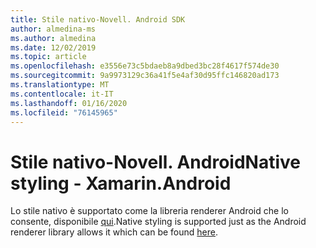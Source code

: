```yaml
---
title: Stile nativo-Novell. Android SDK
author: almedina-ms
ms.author: almedina
ms.date: 12/02/2019
ms.topic: article
ms.openlocfilehash: e3556e73c5bdaeb8a9dbed3bc28f4617f574de30
ms.sourcegitcommit: 9a9973129c36a41f5e4af30d95ffc146820ad173
ms.translationtype: MT
ms.contentlocale: it-IT
ms.lasthandoff: 01/16/2020
ms.locfileid: "76145965"
---
```

# <a name="native-styling---xamarinandroid"></a><span data-ttu-id="ce8d5-102">Stile nativo-Novell. Android</span><span class="sxs-lookup"><span data-stu-id="ce8d5-102">Native styling - Xamarin.Android</span></span>

<span data-ttu-id="ce8d5-103">Lo stile nativo è supportato come la libreria renderer Android che lo consente, disponibile [qui](../../android/native-styling.md).</span><span class="sxs-lookup"><span data-stu-id="ce8d5-103">Native styling is supported just as the Android renderer library allows it which can be found [here](../../android/native-styling.md).</span></span>